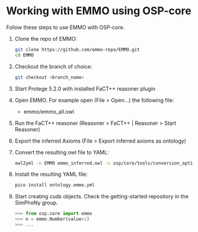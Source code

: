 # Working with EMMO using OSP-core

Follow these steps to use EMMO with OSP-core.

1. Clone the repo of EMMO:

   ```sh
   git clone https://github.com/emmo-repo/EMMO.git
   cd EMMO
   ```

2. Checkout the branch of choice:

    ```sh
    git checkout <branch_name>
    ```

3. Start Protege 5.2.0 with installed FaCT++ reasoner plugin

4. Open EMMO. For example open (File > Open...) the following file:
   - emmo/emmo_all.owl

5. Run the FaCT++ reasoner (Reasoner > FaCT++ | Reasoner > Start Reasoner)

6. Export the inferred Axioms (File > Export inferred axioms as ontology)

7. Convert the resulting owl file to YAML:

   ```sh
   owl2yml -n EMMO emmo_inferred.owl -c osp/core/tools/conversion_options/emmo.conversion_options.yml
   ```

8. Install the resulting YAML file:

   ```sh
   pico install ontology.emmo.yml
   ```

9. Start creating cuds objects. Check the getting-started repository in the SimPhoNy group.

   ```py
   >>> from osp.core import emmo
   >>> n = emmo.Number(value=1)
   >>> ...
   ```
